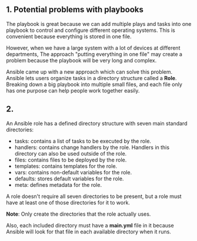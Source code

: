 ## 1. Potential problems with playbooks

The playbook is great because we can add multiple plays and tasks into one playbook to control and configure different operating systems. This is convenient because everything is stored in one file. 

However, when we have a large system with a lot of devices at different departments, The approach "putting everything in one file" may create a problem because the playbook will be very long and complex.

Ansible came up with a new approach which can solve this problem. Ansible lets users organize tasks in a directory structure called a **Role**. Breaking down a big playbook into multiple small files, and each file only has one purpose can help people work together easily. 

## 2.

An Ansible role has a defined directory structure with seven main standard directories:
* tasks: contains a list of tasks to be executed by the role.
* handlers: contains change handlers by the role. Handlers in this directory can also be used outside of the role.
* files: contains files to be deployed by the role.
* templates: contains templates for the role.
* vars: contains non-default variables for the role.
* defaults: stores default variables for the role.
* meta: defines metadata for the role.

A role doesn't require all seven directories to be present, but a role must have at least one of those directories for it to work.

**Note**: Only create the directories that the role actually uses. 

Also, each included directory must have a **main.yml** file in it because Ansible will look for that file in each available directory when it runs.


